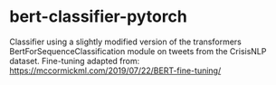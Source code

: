 # bert-classifier-pytorch

Classifier using a slightly modified version of the transformers BertForSequenceClassification module on tweets from the CrisisNLP dataset. Fine-tuning adapted from: https://mccormickml.com/2019/07/22/BERT-fine-tuning/
